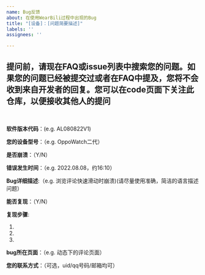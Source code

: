 ```yaml
---
name: Bug反馈
about: 在使用WearBili过程中出现的Bug
title: "[设备]：[问题简要描述]"
labels: ''
assignees: ''

---
```


## 提问前，请现在FAQ或issue列表中搜索您的问题。如果您的问题已经被提交过或者在FAQ中提及，您将不会收到来自开发者的回复。您可以在code页面下关注此仓库，以便接收其他人的提问

<br>

**软件版本代码**：(e.g. AL080822V1)

**您的设备型号**：（e.g. OppoWatch二代）

**是否崩溃**：（Y/N）

**错误发生时间**：（e.g. 2022.08.08，约16:10）

**Bug详细描述**:（e.g. 浏览评论快速滑动时崩溃)(请尽量使用准确，简洁的语言描述问题）

**能否复现**：（Y/N）

**复现步骤**:

1.

2.

3.


**bug所在页面**：（e.g. 动态下的评论页面）

**您的联系方式**：（可选，uid/qq号码/邮箱均可）

